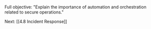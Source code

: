 Full objective: "Explain the importance of automation and orchestration related
to secure operations."



Next: [[4.8 Incident Response]]